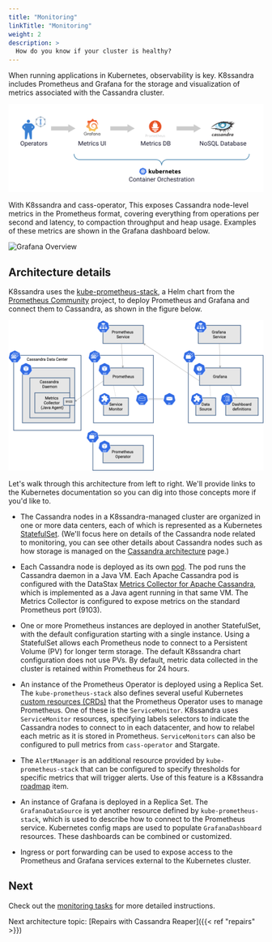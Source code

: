 ```yaml
---
title: "Monitoring"
linkTitle: "Monitoring"
weight: 2
description: > 
  How do you know if your cluster is healthy?
---
```


When running applications in Kubernetes, observability is key. K8ssandra includes Prometheus and Grafana for the storage and visualization of metrics associated with the Cassandra cluster.

![Monitoring Overview](monitoring-overview.png)

With K8ssandra and cass-operator,  This exposes Cassandra node-level metrics in the Prometheus format, covering everything from operations per second and latency, to compaction throughput and heap usage. Examples of these metrics are shown in the Grafana dashboard below.

![Grafana Overview](grafana-overview.png)

## Architecture details

K8ssandra uses the [kube-prometheus-stack](https://github.com/prometheus-community/helm-charts/tree/main/charts/kube-prometheus-stack), a Helm chart from the [Prometheus Community](https://prometheus.io/community/) project, to deploy Prometheus and Grafana and connect them to Cassandra, as shown in the figure below.

![Monitoring Architecture](monitoring-architecture.png)

Let's walk through this architecture from left to right. We'll provide links to the Kubernetes documentation so you can dig into those concepts more if you'd like to.

* The Cassandra nodes in a K8ssandra-managed cluster are organized in one or more data centers, each of which is represented as a Kubernetes [StatefulSet](https://kubernetes.io/docs/concepts/workloads/controllers/statefulset/). (We'll focus here on details of the Cassandra node related to monitoring, you can see other details about Cassandra nodes such as how storage is managed on the [Cassandra architecture](/docs/architecture/cassandra) page.)

* Each Cassandra node is deployed as its own [pod](https://kubernetes.io/docs/concepts/workloads/pods/). The pod runs the Cassandra daemon in a Java VM. Each Apache Cassandra pod is configured with the DataStax [Metrics Collector for Apache Cassandra](https://github.com/datastax/metric-collector-for-apache-cassandra), which is implemented as a Java agent running in that same VM. The Metrics Collector is configured to expose metrics on the standard Prometheus port (9103).

* One or more Prometheus instances are deployed in another StatefulSet, with the default configuration starting with a single instance. Using a StatefulSet allows each Prometheus node to connect to a Persistent Volume (PV) for longer term storage. The default K8ssandra chart configuration does not use PVs. By default, metric data collected in the cluster is retained within Prometheus for 24 hours.

* An instance of the Prometheus Operator is deployed using a Replica Set. The `kube-prometheus-stack` also defines several useful Kubernetes [custom resources (CRDs)](https://kubernetes.io/docs/concepts/extend-kubernetes/api-extension/custom-resources/) that the Prometheus Operator uses to manage Prometheus. One of these is the `ServiceMonitor`. K8ssandra uses `ServiceMonitor` resources, specifying labels selectors to indicate the Cassandra nodes to connect to in each datacenter, and how to relabel each metric as it is stored in Prometheus. `ServiceMonitors` can also be configured to pull metrics from `cass-operator` and Stargate.

* The `AlertManager` is an additional resource provided by `kube-prometheus-stack` that can be configured to specify thresholds for specific metrics that will trigger alerts. Use of this feature is a K8ssandra [roadmap](/docs/roadmap) item. 
  
* An instance of Grafana is deployed in a Replica Set. The `GrafanaDataSource` is yet another resource defined by `kube-prometheus-stack`, which is used to describe how to connect to the Prometheus service. Kubernetes config maps are used to populate `GrafanaDashboard` resources. These dashboards can be combined or customized.

* Ingress or port forwarding can be used to expose access to the Prometheus and Grafana services external to the Kubernetes cluster.

## Next

Check out the [monitoring tasks](/docs/topics/accessing-services/monitoring) for more detailed instructions.

Next architecture topic: [Repairs with Cassandra Reaper]({{< ref "repairs" >}})
